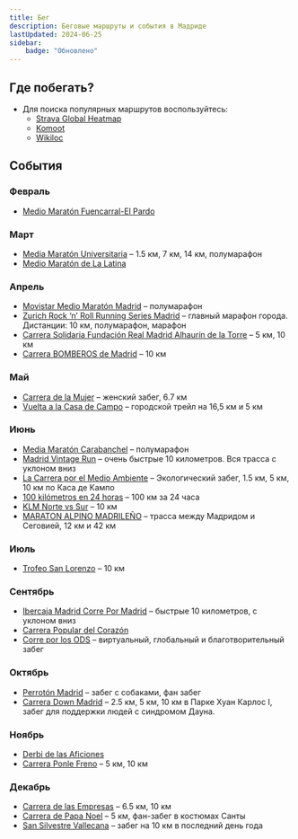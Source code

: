 ```yaml
---
title: Бег
description: Беговые маршруты и события в Мадриде
lastUpdated: 2024-06-25
sidebar:
    badge: "Обновлено"
---
```


## Где побегать?

- Для поиска популярных маршрутов воспользуйтесь:
  - [Strava Global Heatmap](https://www.strava.com/maps/global-heatmap?sport=Run&style=dark&terrain=false&labels=true&poi=true&cPhotos=true&gColor=blue&gOpacity=100#10/40.4181/-3.6649)
  - [Komoot](https://www.komoot.com/)
  - [Wikiloc](https://www.wikiloc.com/)

## События

### Февраль

- [Medio Maratón Fuencarral-El Pardo](https://www.mediamaratonfuencarralelpardo.com/)

### Март

- [Media Maratón Universitaria](https://www.lacarreraparatodos.com/) – 1.5 км, 7 км, 14 км, полумарафон
- [Medio Maratón de La Latina](https://www.adcorebo.org/)

### Апрель

- [Movistar Medio Maratón Madrid](https://www.mediomaratonmadrid.es/) – полумарафон
- [Zurich Rock ‘n’ Roll Running Series Madrid](https://rocknrollmadridrun.com/) – главный марафон города. Дистанции: 10 км, полумарафон, марафон
- [Carrera Solidaria Fundación Real Madrid Alhaurín de la Torre](https://runningfundacionrealmadrid.es/) –  5 км, 10 км
- [Carrera BOMBEROS de Madrid](https://www.carrerabomberosmadrid.es/) – 10 км

### Май

- [Carrera de la Mujer](https://www.carreradelamujer.com/) – женский забег, 6.7 км
- [Vuelta a la Casa de Campo](https://www.vueltacasadecampo.com/) – городской трейл на 16,5 км и 5 км

### Июнь

- [Media Maratón Carabanchel](https://www.mediamaratoncarabanchel.com/) – полумарафон
- [Madrid Vintage Run](https://madridvintagerun.com/) – очень быстрые 10 километров. Вся трасса с уклоном вниз
- [La Carrera por el Medio Ambiente](https://carreradelmedioambiente.es/) – Экологический забег, 1.5 км, 5 км, 10 км по Каса де Кампо
- [100 kilómetros en 24 horas](https://www.100km24horas.es/) – 100 км за 24 часа
- [KLM Norte vs Sur](https://klmnortevssur.com/) – 10 км
- [MARATON ALPINO MADRILEÑO](https://www.maratonalpino.com/) – трасса между Мадридом и Сеговией, 12 км и 42 км

### Июль

- [Trofeo San Lorenzo](https://trofeosanlorenzo.es/) – 10 км

### Сентябрь

- [Ibercaja Madrid Corre Por Madrid](https://madridcorrepormadrid.org/) – быстрые 10 километров, с уклоном вниз
- [Carrera Popular del Corazón](https://www.carrerapopulardelcorazon.com/)
- [Corre por los ODS](https://correporlosods.com/) – виртуальный, глобальный и благотворительный забег

### Октябрь

- [Perrotón Madrid](https://www.perroton.org/) – забег с собаками, фан забег
- [Carrera Down Madrid](https://carreradownmadrid.org/) – 2.5 км, 5 км, 10 км в Парке Хуан Карлос I, забег для поддержки людей с синдромом Дауна.

### Ноябрь

- [Derbi de las Aficiones](https://derbidelasaficiones.com/)
- [Carrera Ponle Freno](https://compromiso.atresmedia.com/ponlefreno/carreras-ponle-freno/) – 5 км, 10 км

### Декабрь

- [Carrera de las Empresas](https://www.carreradelasempresas.com/) – 6.5 км, 10 км
- [Carrera de Papa Noel](https://www.lacarreradepapanoel.com/) – 5 км, фан-забег в костюмах Санты
- [San Silvestre Vallecana](https://www.sansilvestrevallecana.com/) – забег на 10 км в последний день года
